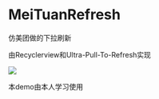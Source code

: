 # MeiTuanRefresh
仿美团做的下拉刷新

由Recyclerview和Ultra-Pull-To-Refresh实现

![](https://raw.githubusercontent.com/sang84020325/MeiTuanRefresh/master/MeiTuan/apt/GIF.gif)


本demo由本人学习使用
